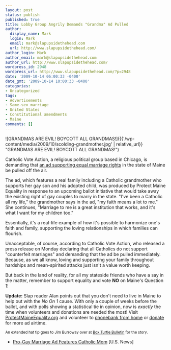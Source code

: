 ```yaml
---
layout: post
status: publish
published: true
title: Lobby Group Angrily Demands "Grandma" Ad Pulled
author:
  display_name: Mark
  login: Mark
  email: mark@slapupsidethehead.com
  url: http://www.slapupsidethehead.com/
author_login: Mark
author_email: mark@slapupsidethehead.com
author_url: http://www.slapupsidethehead.com/
wordpress_id: 2948
wordpress_url: http://www.slapupsidethehead.com/?p=2948
date: '2009-10-14 06:00:33 -0400'
date_gmt: '2009-10-14 10:00:33 -0400'
categories:
- Uncategorized
tags:
- Advertisements
- Same-sex marriage
- United States
- Constitutional amendments
- Maine
comments: []
---
```

![GRANDMAS ARE EVIL! BOYCOTT ALL GRANDMAS!]({{'/wp-content/media/2009/10/scolding-grandmother.jpg' | relative_url}} "GRANDMAS ARE EVIL! BOYCOTT ALL GRANDMAS!")

Catholic Vote Action, a religious political group based in Chicago, is demanding that [an ad supporting equal marriage rights](http://www.youtube.com/watch?v=KKBkVF6aexA "The interwebs have got it available for you, of course!") in the state of Maine be pulled off the air.

The ad, which features a real family including a Catholic grandmother who supports her gay son and his adopted child, was produced by Protect Maine Equality in response to an upcoming ballot initiative that would take away the existing right of gay couples to marry in the state. "I've been a Catholic all my life," the grandmother says in the ad, "my faith means a lot to me." She continues, "Marriage to me is a great institution that works, and it's what I want for my children too."

Essentially, it's a real-life example of how it's possible to harmonize one's faith and family, supporting the loving relationships in which families can flourish.

Unacceptable, of course, according to Catholic Vote Action, who released a press release on Monday declaring that all Catholics do not support "counterfeit marriages" and demanding that the ad be pulled immediately. Because, as we all know, loving and supporting your family throughout hardships and mean-spirited attacks just isn't a value worth keeping.

But back in the land of reality, for all my stateside friends who have a say in the matter, remember to support equality and vote **NO** on Maine's Question 1!

**Update:** Slap reader Alan points out that you don't need to live in Maine to help out with the _No On 1_ cause. With only a couple of weeks before the ballot, and with polls showing a statistical tie in opinion, now is _exactly_ the time when volunteers and donations are needed the most! Visit [ProtectMaineEquality.org](http://www.protectmaineequality.org/ "Let's not let this turn into another Prop 8 fiasco!") and volunteer to [phonebank from home](http://www.protectmaineequality.org/page.cfm?ID=151&CFID=33858674&CFTOKEN=46356368 "Put your minutes to good use!") or [donate](https://salsa.wiredforchange.com/o/5841/shop/custom.jsp?donate_page_KEY=2566 "Put that wallet to good use, too!") for more ad airtime.

<small>An extended hat tip goes to Jim Burroway over at <a title="Not affiliated or to be confused with Canister Squirrel Report" href="http://www.boxturtlebulletin.com/2009/10/13/15517">Box Turtle Bulletin</a> for the story.</small>

- [Pro-Gay Marriage Ad Features Catholic Mom](http://www.usnews.com/blogs/god-and-country/2009/10/13/pro-gay-marriage-ad-features-catholic-mom.html) [U.S. News]
